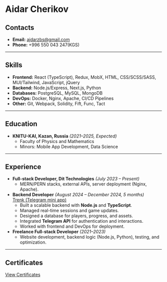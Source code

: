 # Aidar Cherikov

## Contacts
- **Email:** ajdarzbs@gmail.com  
- **Phone:** +996 550 043 247(KGS)

---

## Skills
- **Frontend:** React (TypeScript), Redux, MobX, HTML, CSS/SCSS/SASS, MUI/Tailwind, JavaScript, jQuery
- **Backend:** Node.js/Express, Next.js, Python  
- **Databases:** PostgreSQL, MySQL, MongoDB  
- **DevOps:** Docker, Nginx, Apache, CI/CD Pipelines
- **Other:** Git, Webpack, Solidity, Fift, Func, Tact 

---

## Education
- **KNITU-KAI, Kazan, Russia** *(2021–2025, Expected)*  
  - Faculty of Physics and Mathematics  
  - Minors: Mobile App Development, Data Science  

---

## Experience
- **Full-stack Developer, Dit Technologies** *(July 2023 – Present)*  
  - MERN/PERN stacks, external APIs, server deployment (Nginx, Apache).
- **Backend Developer** *(August 2024 – December 2024, 5 months)*  
    [Trenk (Telegram mini app)](https://t.me/trenkton_bot) 
  - Built a scalable backend with **Node.js** and **TypeScript**.  
  - Managed real-time sessions and game updates.  
  - Designed a database for players, progress, and assets.  
  - Integrated **Telegram API** for authentication and interactions.  
  - Worked with frontend and DevOps for deployment.   
- **Freelance Full-stack Developer** *(2021–2023)*  
  - Website development, backend logic (Node.js, Python), testing, and optimization.  

---

## Certificates
[View Certificates](https://www.credential.net/profile/aidarcherikov972239/wallet#gs.9h0lb4)

